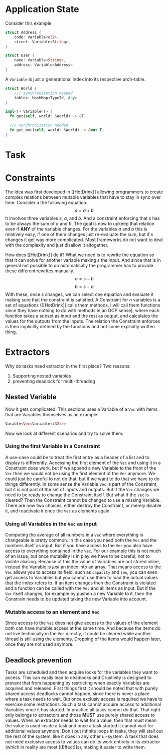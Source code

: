# Application State
Consider this example
```rust
struct Address {
    code: Variable<u32>,
    street: Variable<String>,
}

struct User {
    name: Variable<String>,
    address: Variable<Address>
}
```
A `Variable` is just a generational index into its respective arch-table. 
```rust
struct World {
    /// synchronization needed
    tables: HashMap<TypeId, Any>
}

impl<T> Variable<T> {
  fn get(self, world: &World) -> &T;

  /// synchronization needed
  fn get_mut(self, world: &World) -> &mut T;
}
```

# Task

# Constraints
The idea was first developed in [[HotDrink]] allowing programmers to create complex relations between mutable variables that have to stay in sync over time.
Consider a the following equation:
$$ s = a + b $$
It involves three variables $s$, $a$, and $b$. And a constraint enforcing that $s$ has to be always the sum of $a$ and $b$. The goal is now to upkeep that relation even if **ANY** of the variable changes. For the variables $a$ and $b$ this is relatively easy, if one of them changes just re-evaluate the sum, but if $s$ changes it get way more complicated. Most frameworks do not want to deal with the complexity and just disallow it altogether. 

How does [[HotDrink]] do it?
What we need is to rewrite the equation so that it can solve for another variable making $s$ the input. And since that is in general not possible to do automatically the programmer has to provide these different rewrites manually. 
$$ a = s - b $$
$$ b = s - a $$
With these, once $s$ changes, we can select one equation and evaluate it making sure that the constraint is satisfied. 
A Constraint for $n$ variables is a set of equations ([[HotDrink]] calls them methods, I will call them functions since they have nothing to do with methods in an OOP sense), where each function takes a subset as input and the rest as output, and calculates the values for the outputs from the inputs. The relation the Constraint enforces is then implicitly defined by the functions and not some explicitly written thing.

# Extractors
Why do tasks need extractor in the first place? Two reasons:
1. Supporting nested variables
2. preventing deadlock for multi-threading

## Nested Variable
Now it gets complicated. This sections uses a Variable of a `Vec` with items that are Variables themselves as an example:
```rust
Varable<Vec<Variable<i32>>>
```
Now we look at different scenarios and try to solve them:

### Using the first Variable in a Constraint
A use-case could be to treat the first entry as a header of a list and to display is differently. 
Accessing the first element of the `Vec` and using it in a Constraint does work, but if we append a new Variable to the front of the `Vec` then we would not be using the first element of the `Vec` anymore. We could just be careful to not do that, but if we want to do that we have to do things differently.
In some sense the Variable `Vec` is part of the Constraint, but it is not part of the set of inputs and outputs. But if the `Vec` changes we need to be ready to change the Constraint itself. 
But what if the `Vec` is cleared? Then the Constraint cannot be changed to use a missing Variable. There are now two choices, either destroy the Constraint, or merely disable it, and reactivate it once the `Vec` as elements again.

### Using all Variables in the `Vec` as input
Computing the average of all numbers in a `Vec` where everything is changeable is pretty common. In this case you need both the `Vec` and the numbers itself as input. But if you have access to the `Vec` you also have access to everything contained in the `Vec`. For our example this is not much of an issue, but once mutability is in play we have to be careful, not to violate aliasing. Because of this the value of Variables are not stored inline, instead the Variable is _just_ an index into an array. That means access to the `Vec` allows you to access its field, such as `capacity` and `len`, you can even get access to Variables but you cannot use them to load the actual values that the index refers to.
If an item changes then the Constraint is violated and a function can be called with the `Vec` and all items as input. But if the `Vec` itself changes, for example by pushen a new Variable to it, then the Constrain needs to be updated taking the new Variable into account.

### Mutable access to an element and `Vec`
Since access to the `Vec` does not give access to the values of the element both can have mutable access at the same time. And because the items do not live technically in the `Vec` directly, it could be cleared while another thread is still using the elements. Dropping of the items would happen later, once they are not used anymore.


## Deadlock prevention
Tasks are scheduled and then acquire locks for the variables they want to access. This can easily lead to deadlocks and Crustivity is designed to prevent that from happening by restricting when exactly Variables are acquired and released. 
First things first it should be noted that with purely shared access deadlocks cannot happen, since there is never a place where a task needs to wait. But once exclusiv access is required we have to exercise some restrictions. Such a task cannot acquire access to additional Variables once it has started. 
In practice all tasks cannot do that. That right only belongs to extractors and those **MUST** use purely shared access to values. When an extractor needs to wait for a value, then that must mean the value is used inside a task and once a task started it cannot wait for additional values anymore. Don't put infinite loops in tasks, they will stall out the rest of the system, like it does in any other ui-system. A task that does not need exclusive access to values can do its work entirely in its extractor (which in reality are most [[Effect]]s), making it easier to write them.